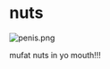 # nuts
![penis.png](https://raw.githubusercontent.com/mufat/nuts/main/penis.png)

mufat nuts in yo mouth!!!
